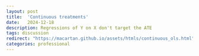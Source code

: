 ```yaml
---
layout: post
title:  'Continuous treatments'
date:   2024-12-18
description: Regressions of Y on X don't target the ATE
tags: discussion
redirect: "https://macartan.github.io/assets/htmls/continuous_ols.html"
categories: professional
---
```

